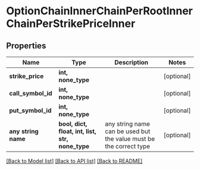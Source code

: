 # OptionChainInnerChainPerRootInnerChainPerStrikePriceInner


## Properties
Name | Type | Description | Notes
------------ | ------------- | ------------- | -------------
**strike_price** | **int, none_type** |  | [optional] 
**call_symbol_id** | **int, none_type** |  | [optional] 
**put_symbol_id** | **int, none_type** |  | [optional] 
**any string name** | **bool, dict, float, int, list, str, none_type** | any string name can be used but the value must be the correct type | [optional]

[[Back to Model list]](../README.md#documentation-for-models) [[Back to API list]](../README.md#documentation-for-api-endpoints) [[Back to README]](../README.md)


